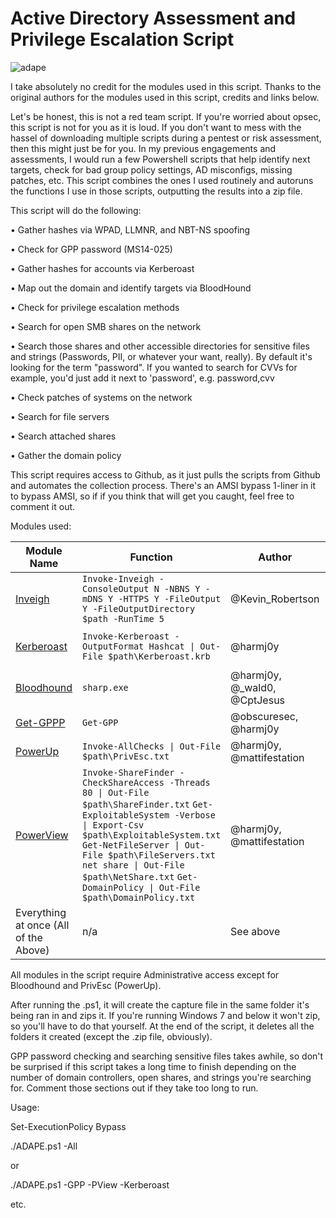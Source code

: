 # Active Directory Assessment and Privilege Escalation Script
![adape](https://github.com/hausec/ADAPE-Script/blob/master/Screenshots/ADAPE.PNG)

I take absolutely no credit for the modules used in this script. Thanks to the original authors for the modules used in this script, credits and links below.

Let's be honest, this is not a red team script. If you're worried about opsec, this script is not for you as it is loud. If you don't want to mess with the hassel of downloading multiple scripts during a pentest or risk assessment, then this might just be for you. In my previous engagements and assessments, I would run a few Powershell scripts that help identify next targets, check for bad group policy settings, AD misconfigs, missing patches, etc. This script combines the ones I used routinely and autoruns the functions I use in those scripts, outputting the results into a zip file. 

This script will do the following:

•	Gather hashes via WPAD, LLMNR, and NBT-NS spoofing

•	Check for GPP password (MS14-025)

•	Gather hashes for accounts via Kerberoast

•	Map out the domain and identify targets via BloodHound

•	Check for privilege escalation methods

•	Search for open SMB shares on the network 

•	Search those shares and other accessible directories for sensitive files and strings (Passwords, PII, or whatever your want, really). By default it's looking for the term "password". If you wanted to search for CVVs for example, you'd just add it next to 'password', e.g. password,cvv 

•	Check patches of systems on the network

•	Search for file servers

•	Search attached shares 

•	Gather the domain policy

This script requires access to Github, as it just pulls the scripts from Github and automates the collection process. There's an AMSI bypass 1-liner in it to bypass AMSI, so if if you think that will get you caught, feel free to comment it out.

Modules used:

| Module Name | Function | Author | Usage | 
|-------------|----------|--------|-------|
|[Inveigh](https://github.com/Kevin-Robertson/Inveigh/blob/master/Inveigh.ps1) | `Invoke-Inveigh -ConsoleOutput N -NBNS Y -mDNS Y -HTTPS Y -FileOutput Y -FileOutputDirectory $path -RunTime 5` | @Kevin_Robertson | ADAPE.ps1 -Inv 
|[Kerberoast](https://github.com/EmpireProject/Empire/blob/master/data/module_source/credentials/Invoke-Kerberoast.ps1) | `Invoke-Kerberoast -OutputFormat Hashcat \| Out-File $path\Kerberoast.krb` | @harmj0y | ADAPE.ps1 -Kerberoast | 
|[Bloodhound](https://github.com/BloodHoundAD/BloodHound/blob/master/Ingestors/SharpHound.exe)| `sharp.exe` | @harmj0y, @\_wald0, @CptJesus| ADAPE.ps1 -Bloodhound
|[Get-GPPP](https://github.com/EmpireProject/Empire/blob/master/data/module_source/privesc/Get-GPPPassword.ps1)| `Get-GPP`|@obscuresec, @harmj0y| ADAPE.ps1 -GPP
|[PowerUp](https://github.com/PowerShellMafia/PowerSploit/blob/master/Privesc/PowerUp.ps1)|`Invoke-AllChecks \| Out-File $path\PrivEsc.txt`|@harmj0y, @mattifestation|ADAPE.ps1 -PrivEsc
|[PowerView](https://github.com/PowerShellMafia/PowerSploit/blob/master/Recon/PowerView.ps1)| `Invoke-ShareFinder -CheckShareAccess -Threads 80 \| Out-File $path\ShareFinder.txt` `Get-ExploitableSystem -Verbose \| Export-Csv $path\ExploitableSystem.txt` `Get-NetFileServer \| Out-File $path\FileServers.txt` `net share \| Out-File $path\NetShare.txt` `Get-DomainPolicy \| Out-File $path\DomainPolicy.txt`|@harmj0y, @mattifestation|ADAPE.ps1 -PView
|Everything at once (All of the Above)| n/a|See above| ADAPE.ps1 -All

All modules in the script require Administrative access except for Bloodhound and PrivEsc (PowerUp).

After running the .ps1, it will create the capture file in the same folder it's being ran in and zips it. If you're running Windows 7 and below it won't zip, so you'll have to do that yourself. At the end of the script, it deletes all the folders it created (except the .zip file, obviously). 

GPP password checking and searching sensitive files takes awhile, so don't be surprised if this script takes a long time to finish depending on the number of domain controllers, open shares, and strings you're searching for. Comment those sections out if they take too long to run. 

Usage:

Set-ExecutionPolicy Bypass 

./ADAPE.ps1 -All

or 

./ADAPE.ps1 -GPP -PView -Kerberoast

etc.
